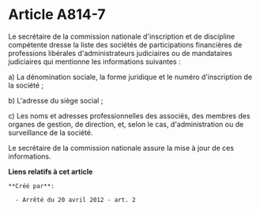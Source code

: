 # Article A814-7

Le secrétaire de la commission nationale d'inscription et de discipline compétente dresse la liste des sociétés de
participations financières de professions libérales d'administrateurs judiciaires ou de mandataires judiciaires qui mentionne
les informations suivantes :

a) La dénomination sociale, la forme juridique et le numéro d'inscription de la société ;

b) L'adresse du siège social ;

c) Les noms et adresses professionnelles des associés, des membres des organes de gestion, de direction, et, selon le cas,
d'administration ou de surveillance de la société.

Le secrétaire de la commission nationale assure la mise à jour de ces informations.

**Liens relatifs à cet article**

	**Créé par**:

	  - Arrêté du 20 avril 2012 - art. 2
